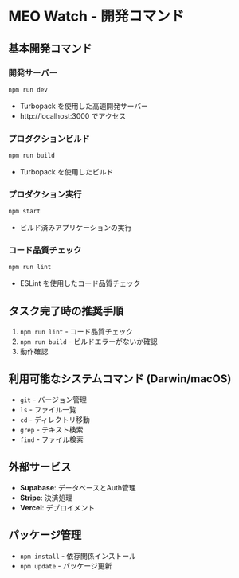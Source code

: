 # MEO Watch - 開発コマンド

## 基本開発コマンド

### 開発サーバー
```bash
npm run dev
```
- Turbopack を使用した高速開発サーバー
- http://localhost:3000 でアクセス

### プロダクションビルド
```bash
npm run build
```
- Turbopack を使用したビルド

### プロダクション実行
```bash
npm start
```
- ビルド済みアプリケーションの実行

### コード品質チェック
```bash
npm run lint
```
- ESLint を使用したコード品質チェック

## タスク完了時の推奨手順
1. `npm run lint` - コード品質チェック
2. `npm run build` - ビルドエラーがないか確認
3. 動作確認

## 利用可能なシステムコマンド (Darwin/macOS)
- `git` - バージョン管理
- `ls` - ファイル一覧
- `cd` - ディレクトリ移動  
- `grep` - テキスト検索
- `find` - ファイル検索

## 外部サービス
- **Supabase**: データベースとAuth管理
- **Stripe**: 決済処理
- **Vercel**: デプロイメント

## パッケージ管理
- `npm install` - 依存関係インストール
- `npm update` - パッケージ更新